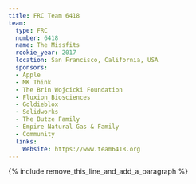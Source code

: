 ```yaml
---
title: FRC Team 6418
team:
  type: FRC
  number: 6418
  name: The Missfits
  rookie_year: 2017
  location: San Francisco, California, USA
  sponsors:
  - Apple
  - MK Think
  - The Brin Wojcicki Foundation
  - Fluxion Biosciences
  - Goldieblox
  - Solidworks
  - The Butze Family
  - Empire Natural Gas & Family
  - Community
  links:
    Website: https://www.team6418.org
---
```


{% include remove_this_line_and_add_a_paragraph %}